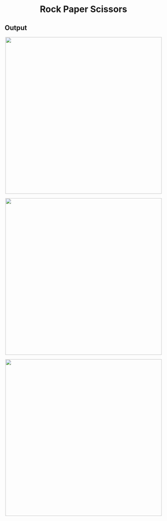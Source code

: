 <h1 align="center">Rock Paper Scissors</h1>

## Output

<p align="center"><img width="500px" src="https://user-images.githubusercontent.com/80118217/203367028-09b4546b-5038-44ea-8c07-80ea2acba7d7.JPG"></p>


<p align="center"><img width="500px" src="https://user-images.githubusercontent.com/80118217/203367179-c24dcdcb-8c62-4306-89bc-a86636136269.JPG"></p>


<p align="center"><img width="500px" src="https://user-images.githubusercontent.com/80118217/203367570-c0b7c28e-f9bf-40f2-87f7-edd5e8972fa5.JPG"></p>
